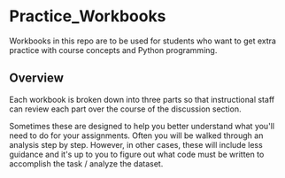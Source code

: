 
# Practice_Workbooks
Workbooks in this repo are to be used for students who want to get extra practice with course concepts and Python programming. 

## Overview

Each workbook is broken down into three parts so that instructional staff can review each part over the course of the discussion section. 

Sometimes these are designed to help you better understand what you'll need to do for your assignments. Often you will be walked through an analysis step by step. However, in other cases, these will include less guidance and it's up to you to figure out what code must be written to accomplish the task / analyze the dataset.

 
